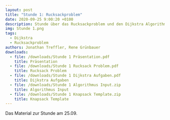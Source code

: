 ```yaml
---
layout: post
title: "Stunde 1: Rucksackproblem"
date: 2020-09-25 9:00:20 +0100
description: Stunde über das Rucksackproblem und den Dijkstra Algorithmus
img: Stunde 1.png
tags:
  - Dijkstra
  - Rucksackproblem
authors: Jonathan Treffler, Rene Grünbauer
downloads:
  - file: /downloads/Stunde 1 Präsentation.pdf
    title: Präsentation
  - file: /downloads/Stunde 1 Rucksack Problem.pdf
    title: Rucksack Problem
  - file: /downloads/Stunde 1 Dijkstra Aufgaben.pdf
    title: Dijkstra Aufgaben
  - file: /downloads/Stunde 1 Algorithmus Input.zip
    title: Algorithmus Input
  - file: /downloads/Stunde 1 Knapsack Template.zip
    title: Knapsack Template
---
```


Das Material zur Stunde am 25.09.
